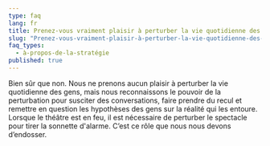 ```yaml
---
type: faq
lang: fr
title: Prenez-vous vraiment plaisir à perturber la vie quotidienne des gens ?
slug: "Prenez-vous-vraiment-plaisir-à-perturber-la-vie-quotidienne-des-gens "
faq_types:
  - à-propos-de-la-stratégie
published: true
---
```

Bien sûr que non. Nous ne prenons aucun plaisir à perturber la vie quotidienne des gens, mais nous reconnaissons le pouvoir de la perturbation pour susciter des conversations, faire prendre du recul et remettre en question les hypothèses des gens sur la réalité qui les entoure. Lorsque le théâtre est en feu, il est nécessaire de perturber le spectacle pour tirer la sonnette d'alarme. C’est ce rôle que nous nous devons d’endosser.